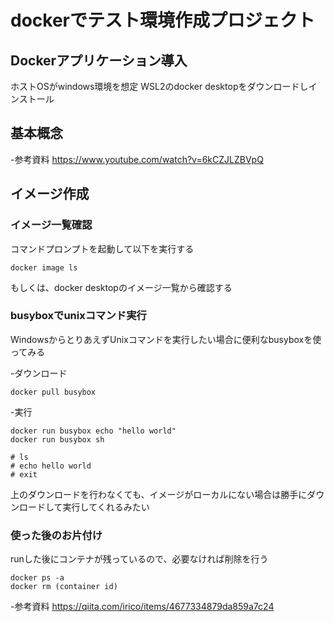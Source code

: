# dockerでテスト環境作成プロジェクト

## Dockerアプリケーション導入
ホストOSがwindows環境を想定
WSL2のdocker desktopをダウンロードしインストール

## 基本概念

-参考資料
https://www.youtube.com/watch?v=6kCZJLZBVpQ


## イメージ作成
### イメージ一覧確認
コマンドプロンプトを起動して以下を実行する
```
docker image ls
```
もしくは、docker desktopのイメージ一覧から確認する

### busyboxでunixコマンド実行
WindowsからとりあえずUnixコマンドを実行したい場合に便利なbusyboxを使ってみる

-ダウンロード
```
docker pull busybox
```

-実行
```
docker run busybox echo "hello world"
docker run busybox sh

# ls
# echo hello world
# exit
```
上のダウンロードを行わなくても、イメージがローカルにない場合は勝手にダウンロードして実行してくれるみたい

### 使った後のお片付け
runした後にコンテナが残っているので、必要なければ削除を行う
```
docker ps -a
docker rm (container id)
```



-参考資料
https://qiita.com/irico/items/4677334879da859a7c24
